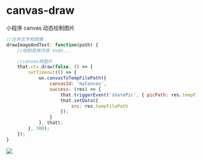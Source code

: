# canvas-draw
小程序 canvas 动态绘制图片


```javascript
//合并文字和图案
drawImageAndText: function(path) {
    //绘制具体内容 todo...

    //canvas转图片
    that.ctx.draw(false, () => {
        setTimeout(() => {
            wx.canvasToTempFilePath({
                canvasId: 'myCanvas',
                success: (res) => {
                    that.triggerEvent('sharePic', { picPath: res.tempFilePath });
                    that.setData({
                        src: res.tempFilePath
                    });
                }
            }, that);
        }, 300);
    });
}
```


<image src="https://user-gold-cdn.xitu.io/2018/11/29/1675e6cbfd2a8b37?w=644&h=486&f=png&s=286870"></image>
